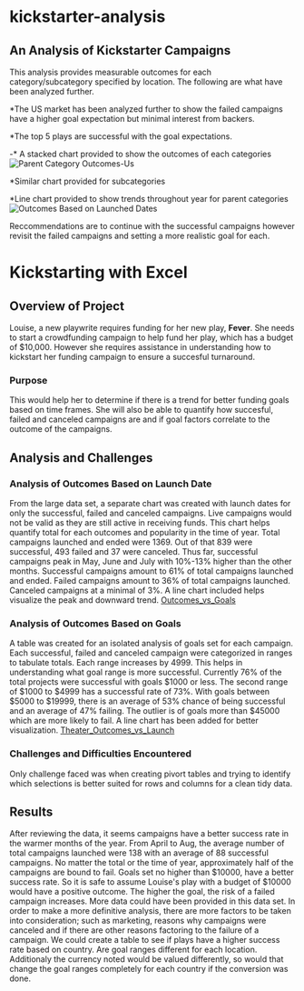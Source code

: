 # kickstarter-analysis

## An Analysis of Kickstarter Campaigns

This analysis provides measurable outcomes for each category/subcategory specified by location. The following are what have been analyzed further.

*The US market has been analyzed further to show the failed campaigns have a higher goal expectation but minimal interest from backers.  

*The top 5 plays are successful with the goal expectations.

-* A stacked chart provided to show the outcomes of each categories ![Parent Category Outcomes-Us](https://github.com/taranahassan/kickstarter-anaylysis/blob/main/Parent%20Category%20Outcomes%20-%20US.png?raw=true) 

*Similar chart provided for subcategories

*Line chart provided to show trends throughout year for parent categories ![Outcomes Based on Launched Dates](https://github.com/taranahassan/kickstarter-anaylysis/blob/main/Parent%20Category%20Outcomes%20-%20US.png?raw=true)

Reccommendations are to continue with the successful campaigns however revisit the failed campaigns and setting a more realistic goal for each.  


# Kickstarting with Excel

## Overview of Project

Louise, a new playwrite requires funding for her new play, **Fever**.  She needs to start a crowdfunding campaign to help fund her play, which has a budget of $10,000.  However she requires assistance in understanding how to kickstart her funding campaign to ensure a succesful turnaround.

### Purpose

This would help her to determine if there is a trend for better funding goals based on time frames.  She will also be able to quantify how succesful, failed and canceled campaigns are and if goal factors correlate to the outcome of the campaigns.

## Analysis and Challenges

### Analysis of Outcomes Based on Launch Date

From the large data set, a separate chart was created with launch dates for only the successful, failed and canceled campaigns.  Live campaigns would not be valid as they are still active in receiving funds.  This chart helps quantify total for each outcomes and popularity in the time of year.  Total campaigns launched and ended were 1369.  Out of that 839 were successful, 493 failed and 37 were canceled.
Thus far, successful campaigns peak in May, June and July with 10%-13% higher than the other months.  Successful campaigns amount to 61% of total campaigns launched and ended.  Failed campaigns amount to 36% of total campaigns launched.  Canceled campaigns at a minimal of 3%.
A line chart included helps visualize the peak and downward trend. [Outcomes_vs_Goals](https://github.com/taranahassan/kickstarter-anaylysis/blob/main/Outcomes_vs_Goals.png?raw=true) 

### Analysis of Outcomes Based on Goals

A table was created for an isolated analysis of goals set for each campaign.   Each successful, failed and canceled campaign were categorized in ranges to tabulate totals.  Each range increases by 4999.  This helps in understanding what goal range is more successful.  Currently 76% of the total projects were successful with goals $1000 or less.  The second range of $1000 to $4999 has a successful rate of 73%.  With goals between $5000 to $19999, there is an average of 53% chance of being successful and an average of 47% failing.  The outlier is of goals more than $45000 which are more likely to fail.  A line chart has been added for better visualization.  [Theater_Outcomes_vs_Launch](https://github.com/taranahassan/kickstarter-anaylysis/blob/main/Theater_Outcomes_vs_Launch.png?raw=true) 

### Challenges and Difficulties Encountered

Only challenge faced was when creating pivort tables and trying to identify which selections is better suited for rows and columns for a clean tidy data.

## Results

After reviewing the data, it seems campaigns have a better success rate in the warmer months of the year.  From April to Aug, the average number of total campaigns launched were 138 with an average of 88 successful campaigns.  No matter the total or the time of year, approximately half of the campaigns are bound to fail.
Goals set no higher than $10000, have a better success rate.  So it is safe to assume Louise's play with a budget of $10000 would have a positive outcome.  The higher the goal, the risk of a failed campaign increases.
More data could have been provided in this data set.  In order to make a more definitive analysis, there are more factors to be taken into consideration; such as marketing, reasons why campaigns were canceled and if there are other reasons factoring to the failure of a campaign.
We could create a table to see if plays have a higher success rate based on country.  Are goal ranges different for each location.  Additionaly the currency noted would be valued differently, so would that change the goal ranges completely for each country if the conversion was done.
